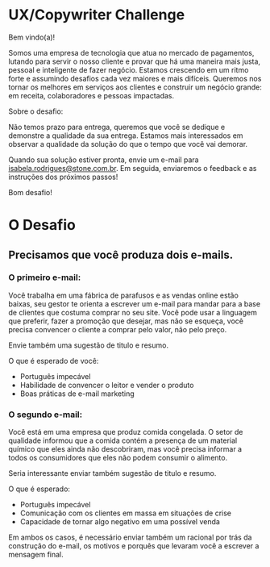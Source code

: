 # UX/Copywriter Challenge
Bem vindo(a)!

Somos uma empresa de tecnologia que atua no mercado de pagamentos, lutando para servir o nosso cliente e provar que há uma maneira mais justa, pessoal e inteligente de fazer negócio. Estamos crescendo em um ritmo forte e assumindo desafios cada vez maiores e mais difíceis. Queremos nos tornar os melhores em serviços aos clientes e construir um negócio grande: em receita, colaboradores e pessoas impactadas.

Sobre o desafio:

Não temos prazo para entrega, queremos que você se dedique e demonstre a qualidade da sua entrega. Estamos mais interessados em observar a qualidade da solução do que o tempo que você vai demorar.

Quando sua solução estiver pronta, envie um e-mail para isabela.rodrigues@stone.com.br. Em seguida, enviaremos o feedback e as instruções dos próximos passos!

Bom desafio!

# O Desafio

## Precisamos que você produza dois e-mails. 

### O primeiro e-mail:
Você trabalha em uma fábrica de parafusos e as vendas online estão baixas, seu gestor te orienta a escrever um e-mail para mandar para a base de clientes que costuma comprar no seu site. Você pode usar a linguagem que preferir, fazer a promoção que desejar, mas não se esqueça, você precisa convencer o cliente a comprar pelo valor, não pelo preço.

Envie também uma sugestão de titulo e resumo.

O que é esperado de você: 
- Português impecável
- Habilidade de convencer o leitor e vender o produto
- Boas práticas de e-mail marketing

### O segundo e-mail:
Você está em uma empresa que produz comida congelada. O setor de qualidade informou que a comida contém a presença de um material químico que eles ainda não descobriram, mas você precisa informar a todos os consumidores que eles não podem consumir o alimento. 

Seria interessante enviar também sugestão de titulo e resumo.

O que é esperado:
- Português impecável
- Comunicação com os clientes em massa em situações de crise
- Capacidade de tornar algo negativo em uma possível venda

Em ambos os casos, é necessário enviar também um racional por trás da construção do e-mail, os motivos e porquês que levaram você a escrever a mensagem final.
